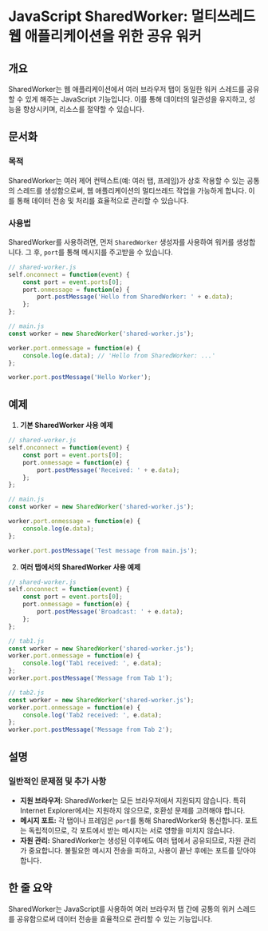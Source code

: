 <!--
Meta Description: # JavaScript SharedWorker: 멀티쓰레드 웹 애플리케이션을 위한 공유 워커 ## 개요 SharedWorker는 웹 애플리케이션에서 여러 브라우저 탭이 동일한 워커 스레드를 공유할 수 있게 해주는 JavaScript 기능입니다. 이를 통해 데이터의 일관...
Meta Keywords: worker, port, sharedworker, function, shared
-->

# JavaScript SharedWorker: 멀티쓰레드 웹 애플리케이션을 위한 공유 워커

## 개요
SharedWorker는 웹 애플리케이션에서 여러 브라우저 탭이 동일한 워커 스레드를 공유할 수 있게 해주는 JavaScript 기능입니다. 이를 통해 데이터의 일관성을 유지하고, 성능을 향상시키며, 리소스를 절약할 수 있습니다.

## 문서화

### 목적
SharedWorker는 여러 제어 컨텍스트(예: 여러 탭, 프레임)가 상호 작용할 수 있는 공통의 스레드를 생성함으로써, 웹 애플리케이션의 멀티쓰레드 작업을 가능하게 합니다. 이를 통해 데이터 전송 및 처리를 효율적으로 관리할 수 있습니다.

### 사용법
SharedWorker를 사용하려면, 먼저 `SharedWorker` 생성자를 사용하여 워커를 생성합니다. 그 후, `port`를 통해 메시지를 주고받을 수 있습니다.

```javascript
// shared-worker.js
self.onconnect = function(event) {
    const port = event.ports[0];
    port.onmessage = function(e) {
        port.postMessage('Hello from SharedWorker: ' + e.data);
    };
};
```

```javascript
// main.js
const worker = new SharedWorker('shared-worker.js');

worker.port.onmessage = function(e) {
    console.log(e.data); // 'Hello from SharedWorker: ...'
};

worker.port.postMessage('Hello Worker');
```

## 예제
1. **기본 SharedWorker 사용 예제**

```javascript
// shared-worker.js
self.onconnect = function(event) {
    const port = event.ports[0];
    port.onmessage = function(e) {
        port.postMessage('Received: ' + e.data);
    };
};

// main.js
const worker = new SharedWorker('shared-worker.js');

worker.port.onmessage = function(e) {
    console.log(e.data);
};

worker.port.postMessage('Test message from main.js');
```

2. **여러 탭에서의 SharedWorker 사용 예제**

```javascript
// shared-worker.js
self.onconnect = function(event) {
    const port = event.ports[0];
    port.onmessage = function(e) {
        port.postMessage('Broadcast: ' + e.data);
    };
};

// tab1.js
const worker = new SharedWorker('shared-worker.js');
worker.port.onmessage = function(e) {
    console.log('Tab1 received: ', e.data);
};
worker.port.postMessage('Message from Tab 1');

// tab2.js
const worker = new SharedWorker('shared-worker.js');
worker.port.onmessage = function(e) {
    console.log('Tab2 received: ', e.data);
};
worker.port.postMessage('Message from Tab 2');
```

## 설명
### 일반적인 문제점 및 추가 사항
- **지원 브라우저:** SharedWorker는 모든 브라우저에서 지원되지 않습니다. 특히 Internet Explorer에서는 지원하지 않으므로, 호환성 문제를 고려해야 합니다.
- **메시지 포트:** 각 탭이나 프레임은 `port`를 통해 SharedWorker와 통신합니다. 포트는 독립적이므로, 각 포트에서 받는 메시지는 서로 영향을 미치지 않습니다.
- **자원 관리:** SharedWorker는 생성된 이후에도 여러 탭에서 공유되므로, 자원 관리가 중요합니다. 불필요한 메시지 전송을 피하고, 사용이 끝난 후에는 포트를 닫아야 합니다.

## 한 줄 요약
SharedWorker는 JavaScript를 사용하여 여러 브라우저 탭 간에 공통의 워커 스레드를 공유함으로써 데이터 전송을 효율적으로 관리할 수 있는 기능입니다.